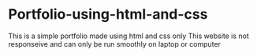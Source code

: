 # Portfolio-using-html-and-css
This is a simple portfolio made using html and css only 
This website is not responseive and can only be run smoothly on laptop or computer
